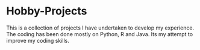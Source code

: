 # Hobby-Projects
This is a collection of projects I have undertaken to develop my experience. The coding has been done mostly on Python, R and Java. Its my attempt to improve my coding skills.
